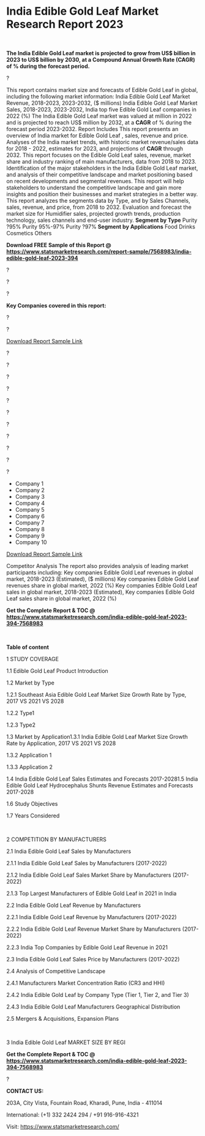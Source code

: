 <h1>India Edible Gold Leaf Market Research Report 2023</h1><br/><p><strong>The India Edible Gold Leaf market is projected to grow from US$ billion in 2023 to US$ billion by 2030, at a Compound Annual Growth Rate (<strong>CAGR</strong>) of % during the forecast period. </strong></p>
 
 
 
 <p>? </p>
 
 
 
 <p>This report contains market size and forecasts of Edible Gold Leaf in global, including the following market information: India Edible Gold Leaf Market Revenue, 2018-2023, 2023-2032, ($ millions) India Edible Gold Leaf Market Sales, 2018-2023, 2023-2032, India top five Edible Gold Leaf companies in 2022 (%) The India Edible Gold Leaf market was valued at million in 2022 and is projected to reach US$ million by 2032, at a <strong>CAGR</strong> of % during the forecast period 2023-2032. Report Includes This report presents an overview of India market for Edible Gold Leaf , sales, revenue and price. Analyses of the India market trends, with historic market revenue/sales data for 2018 - 2022, estimates for 2023, and projections of <strong>CAGR</strong> through 2032. This report focuses on the Edible Gold Leaf sales, revenue, market share and industry ranking of main manufacturers, data from 2018 to 2023. Identification of the major stakeholders in the India Edible Gold Leaf market, and analysis of their competitive landscape and market positioning based on recent developments and segmental revenues. This report will help stakeholders to understand the competitive landscape and gain more insights and position their businesses and market strategies in a better way. This report analyzes the segments data by Type, and by Sales Channels, sales, revenue, and price, from 2018 to 2032. Evaluation and forecast the market size for Humidifier sales, projected growth trends, production technology, sales channels and end-user industry. <strong>Segment by Type</strong> Purity ?95% Purity 95%-97% Purity ?97%<strong> Segment <strong><strong>by Applications</strong></strong></strong> Food Drinks Cosmetics Others</p>
 
 
 
 <div><b>Download FREE Sample of this Report @ <a href="https://www.statsmarketresearch.com/download-free-sample/7568983/india-edible-gold-leaf-2023-394">https://www.statsmarketresearch.com/report-sample/7568983/india-edible-gold-leaf-2023-394</a></b></div>
 
 
 
 <p>? </p>
 
 
 
 <p>? </p>
 
 
 
 <p>? </p>
 
 
 
 <p><strong>Key Companies covered in this report:</strong></p>
 
 
 
 <p>? </p>
 
 
 
 <p>? </p>
 
 
 
 <p><a href="https://www.statsmarketresearch.com/download-free-sample/7568983/india-edible-gold-leaf-2023-394">Download Report Sample Link</a></p>
 
 
 
 <p>? </p>
 
 
 
 <p>? </p>
 
 
 
 <p>? </p>
 
 
 
 <p>? </p>
 
 
 
 <p>? </p>
 
 
 
 <p>? </p>
 
 
 
 <p>? </p>
 
 
 
 <p>? </p>
 
 
 
 <p>? </p>
 
 
 
 <p>? </p>
 
 
 
 <p>? </p>
 
 
 
 <ul>
 
 <li>Company 1</li>
 
 <li>Company 2</li>
 
 <li>Company 3</li>
 
 <li>Company 4</li>
 
 <li>Company 5</li>
 
 <li>Company 6</li>
 
 <li>Company 7</li>
 
 <li>Company 8</li>
 
 <li>Company 9</li>
 
 <li>Company 10</li>
 
 </ul>
 
 
 
 <p><a href="https://www.statsmarketresearch.com/download-free-sample/7568983/india-edible-gold-leaf-2023-394">Download Report Sample Link</a></p>
 
 
 
 <p>Competitor Analysis The report also provides analysis of leading market participants including: Key companies Edible Gold Leaf revenues in global market, 2018-2023 (Estimated), ($ millions) Key companies Edible Gold Leaf revenues share in global market, 2022 (%) Key companies Edible Gold Leaf sales in global market, 2018-2023 (Estimated), Key companies Edible Gold Leaf sales share in global market, 2022 (%)</p>
 
 
 
 <div><b>Get the Complete Report & TOC @ <a href="https://www.statsmarketresearch.com/india-edible-gold-leaf-2023-394-7568983">https://www.statsmarketresearch.com/india-edible-gold-leaf-2023-394-7568983</a></b></div>
 
 
 
 <p><br />
 
 <b>Table of content</b></p>
 
 
 
 <p>1 STUDY COVERAGE<br />
 
 1.1 Edible Gold Leaf Product Introduction<br />
 
 1.2 Market by Type<br />
 
 1.2.1 Southeast Asia Edible Gold Leaf Market Size Growth Rate by Type, 2017 VS 2021 VS 2028<br />
 
 1.2.2 Type1<br />
 
 1.2.3 Type2<br />
 
 1.3 Market by Application1.3.1 India Edible Gold Leaf Market Size Growth Rate by Application, 2017 VS 2021 VS 2028<br />
 
 1.3.2 Application 1<br />
 
 1.3.3 Application 2<br />
 
 1.4 India Edible Gold Leaf Sales Estimates and Forecasts 2017-20281.5 India Edible Gold Leaf Hydrocephalus Shunts Revenue Estimates and Forecasts 2017-2028<br />
 
 1.6 Study Objectives<br />
 
 1.7 Years Considered<br />
 
 <br />
 
 2 COMPETITION BY MANUFACTURERS<br />
 
 2.1 India Edible Gold Leaf Sales by Manufacturers<br />
 
 2.1.1 India Edible Gold Leaf Sales by Manufacturers (2017-2022)<br />
 
 2.1.2 India Edible Gold Leaf Sales Market Share by Manufacturers (2017-2022)<br />
 
 2.1.3 Top Largest Manufacturers of Edible Gold Leaf in 2021 in India<br />
 
 2.2 India Edible Gold Leaf Revenue by Manufacturers<br />
 
 2.2.1 India Edible Gold Leaf Revenue by Manufacturers (2017-2022)<br />
 
 2.2.2 India Edible Gold Leaf Revenue Market Share by Manufacturers (2017-2022)<br />
 
 2.2.3 India Top Companies by Edible Gold Leaf Revenue in 2021<br />
 
 2.3 India Edible Gold Leaf Sales Price by Manufacturers (2017-2022)<br />
 
 2.4 Analysis of Competitive Landscape<br />
 
 2.4.1 Manufacturers Market Concentration Ratio (CR3 and HHI)<br />
 
 2.4.2 India Edible Gold Leaf by Company Type (Tier 1, Tier 2, and Tier 3)<br />
 
 2.4.3 India Edible Gold Leaf Manufacturers Geographical Distribution<br />
 
 2.5 Mergers & Acquisitions, Expansion Plans<br />
 
 <br />
 
 3 India Edible Gold Leaf MARKET SIZE BY REGI</p>
 
 
 
 <div><b>Get the Complete Report & TOC @ <a href="https://www.statsmarketresearch.com/india-edible-gold-leaf-2023-394-7568983">https://www.statsmarketresearch.com/india-edible-gold-leaf-2023-394-7568983</a></b></div>
 
 
 
 <p>? </p>
 
 
 
 <p><b>CONTACT US:</b><br />
 
 203A, City Vista, Fountain Road, Kharadi, Pune, India - 411014<br />
 
 International: (+1) 332 2424 294 / +91 916-916-4321<br />
 
 Visit: <a href="https://www.statsmarketresearch.com/">https://www.statsmarketresearch.com/</a></p>